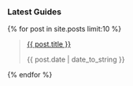 ### Latest Guides

<div class="posts">
  {% for post in site.posts limit:10 %}
    <blockquote>
      <a href="{{ post.url }}">
        {{ post.title }}
      </a>
      <p>{{ post.date | date_to_string }}</p>
    </blockquote>
  {% endfor %}
</div>
